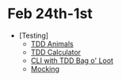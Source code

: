 
# **Feb 24th-1st**
- [Testing]
	- [TDD Animals](https://github.com/nashville-software-school/bangazon-inc/blob/formatting/orientation/exercises/14_TEST_ANIMALS.md)
	- [TDD Calculator](https://github.com/nashville-software-school/bangazon-inc/blob/formatting/orientation/exercises/13_TEST_CALCULATOR.md)
	- [CLI with TDD Bag o' Loot](https://github.com/nashville-software-school/bangazon-inc/blob/formatting/orientation/exercises/15_BAG_OF_LOOT.md)
	- [Mocking](https://github.com/nashville-software-school/bangazon-inc/blob/formatting/concepts/unit-testing/mocking.md)

